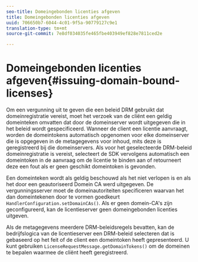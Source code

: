 ```yaml
---
seo-title: Domeingebonden licenties afgeven
title: Domeingebonden licenties afgeven
uuid: 706650b7-6044-4c01-9f5a-90779127c9e1
translation-type: tm+mt
source-git-commit: 7e8df034035fe465fbe403949ef828e7811ced2e

---
```



# Domeingebonden licenties afgeven{#issuing-domain-bound-licenses}

Om een vergunning uit te geven die een beleid DRM gebruikt dat domeinregistratie vereist, moet het verzoek van de cliënt een geldig domeinteken omvatten dat door de domeinserver wordt uitgegeven die in het beleid wordt gespecificeerd. Wanneer de client een licentie aanvraagt, worden de domeintokens automatisch opgenomen voor elke domeinserver die is opgegeven in de metagegevens voor inhoud, mits deze is geregistreerd bij die domeinservers. Als voor het geselecteerde DRM-beleid domeinregistratie is vereist, selecteert de SDK vervolgens automatisch een domeintoken in de aanvraag om de licentie te binden aan of retourneert deze een fout als er geen geschikt domeintoken is gevonden.

Een domeinteken wordt als geldig beschouwd als het niet verlopen is en als het door een geautoriseerd Domein CA werd uitgegeven. De vergunningsserver moet de domeinautoriteiten specificeren waarvan het dan domeintekenen door te vormen goedkeurt `HandlerConfiguration.setDomainCAs()`. Als er geen domein-CA&#39;s zijn geconfigureerd, kan de licentieserver geen domeingebonden licenties uitgeven.

Als de metagegevens meerdere DRM-beleidsregels bevatten, kan de bedrijfslogica van de licentieserver een DRM-beleid selecteren dat is gebaseerd op het feit of de client een domeintoken heeft gepresenteerd. U kunt gebruiken `LicenseRequestMessage.getDomainTokens()` om de domeinen te bepalen waarmee de cliënt heeft geregistreerd.
